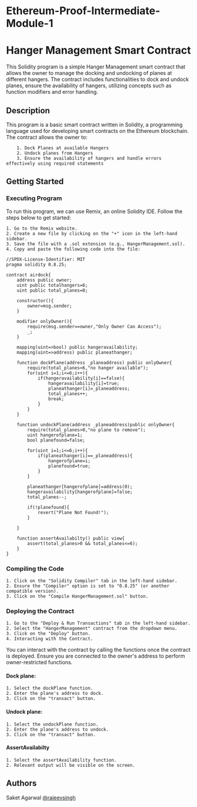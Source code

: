 # Ethereum-Proof-Intermediate-Module-1
# Hanger Management Smart Contract

This Solidity program is a simple Hanger Management smart contract that allows the owner to manage the docking and undocking of planes at different hangers. The contract includes functionalities to dock and undock planes, ensure the availability of hangers, utilizing concepts such as function modifiers and error handling.

## Description

This program is a basic smart contract written in Solidity, a programming language used for developing smart contracts on the Ethereum blockchain. The contract allows the owner to:

        1. Dock Planes at available Hangers
        2. Undock planes from Hangers
        3. Ensure the availability of hangers and handle errors effectively using required statements

## Getting Started

### Executing Program

To run this program, we can use Remix, an online Solidity IDE. Follow the steps below to get started:

    1. Go to the Remix website.
    2. Create a new file by clicking on the "+" icon in the left-hand sidebar.
    3. Save the file with a .sol extension (e.g., HangerManagement.sol).
    4. Copy and paste the following code into the file:
    
```solidity
//SPDX-License-Identifier: MIT
pragma solidity 0.8.25;

contract airdock{
    address public owner;
    uint public totalhangers=6;
    uint public total_planes=0;

    constructor(){
        owner=msg.sender;
    }

    modifier onlyOwner(){
        require(msg.sender==owner,"Only Owner Can Access");
        _;
    }

    mapping(uint=>bool) public hangeravailability;
    mapping(uint=>address) public planeathanger;

    function dockPlane(address _planeaddress) public onlyOwner{
        require(total_planes<6,"no hanger available");
        for(uint i=1;i<=6;i++){
            if(hangeravailability[i]==false){
                hangeravailability[i]=true;
                planeathanger[i]=_planeaddress;
                total_planes++;
                break;
            }
        }
    }

    function undockPlane(address _planeaddress)public onlyOwner{
        require(total_planes>0,"no plane to remove");
        uint hangerofplane=1;
        bool planefound=false;

        for(uint i=1;i<=6;i++){
            if(planeathanger[i]==_planeaddress){
                hangerofplane=i;
                planefound=true;
            }
        }

        planeathanger[hangerofplane]=address(0);
        hangeravailability[hangerofplane]=false;
        total_planes--;

        if(!planefound){
            revert("Plane Not Found!");
        }

    }

    function assertAvailabilty() public view{
        assert(total_planes>0 && total_planes<=6);
    }
}
```
### Compiling the Code

    1. Click on the "Solidity Compiler" tab in the left-hand sidebar.
    2. Ensure the "Compiler" option is set to "0.8.25" (or another compatible version).
    3. Click on the "Compile HangerManagement.sol" button.

### Deploying the Contract

    1. Go to the "Deploy & Run Transactions" tab in the left-hand sidebar.
    2. Select the "HangerManagement" contract from the dropdown menu.
    3. Click on the "Deploy" button.
    4. Interacting with the Contract.

You can interact with the contract by calling the functions once the contract is deployed. Ensure you are connected to the owner's address to perform owner-restricted functions.

#### Dock plane:
    1. Select the dockPlane function.
    2. Enter the plane's address to dock.
    3. Click on the "transact" button.

#### Undock plane:
    1. Select the undockPlane function.
    2. Enter the plane's address to undock.
    3. Click on the "transact" button.

#### AssertAvailabilty
    1. Select the assertAvailability function.
    2. Relevant output will be visible on the screen.
    
## Authors
Saket Agarwal
[@rajeevsingh](https://www.linkedin.com/in/saket-agarwal007)
